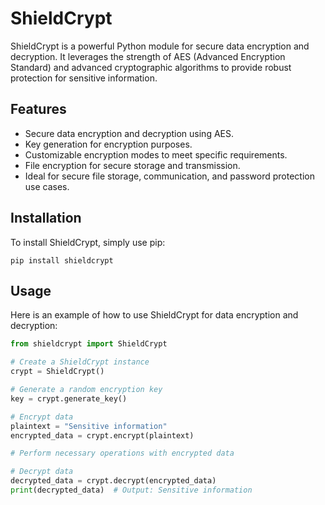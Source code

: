 # ShieldCrypt

ShieldCrypt is a powerful Python module for secure data encryption and decryption. It leverages the strength of AES (Advanced Encryption Standard) and advanced cryptographic algorithms to provide robust protection for sensitive information.

## Features

- Secure data encryption and decryption using AES.
- Key generation for encryption purposes.
- Customizable encryption modes to meet specific requirements.
- File encryption for secure storage and transmission.
- Ideal for secure file storage, communication, and password protection use cases.

## Installation

To install ShieldCrypt, simply use pip:

```shell
pip install shieldcrypt
```

## Usage

Here is an example of how to use ShieldCrypt for data encryption and decryption:

```python
from shieldcrypt import ShieldCrypt

# Create a ShieldCrypt instance
crypt = ShieldCrypt()

# Generate a random encryption key
key = crypt.generate_key()

# Encrypt data
plaintext = "Sensitive information"
encrypted_data = crypt.encrypt(plaintext)

# Perform necessary operations with encrypted data

# Decrypt data
decrypted_data = crypt.decrypt(encrypted_data)
print(decrypted_data)  # Output: Sensitive information
```
